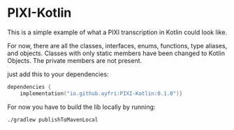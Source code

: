 # PIXI-Kotlin

This is a simple example of what a PIXI transcription in Kotlin could look like.

For now, there are all the classes, interfaces, enums, functions, type aliases, and objects.
Classes with only static members have been changed to Kotlin Objects. 
The private members are not present.

just add this to your dependencies:
```kotlin
dependencies {
    implementation("io.github.ayfri:PIXI-Kotlin:0.1.0")}
```

For now you have to build the lib locally by running:
```
./gradlew publishToMavenLocal
```

